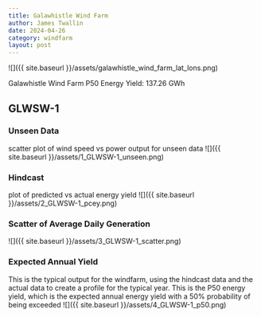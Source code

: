 ```yaml
---
title: Galawhistle Wind Farm
author: James Twallin
date: 2024-04-26
category: windfarm
layout: post
---
```

![]({{ site.baseurl }}/assets/galawhistle_wind_farm_lat_lons.png)

Galawhistle Wind Farm P50 Energy Yield: 137.26 GWh

GLWSW-1
-------------
### Unseen Data 
scatter plot of wind speed vs power output for unseen data
![]({{ site.baseurl }}/assets/1_GLWSW-1_unseen.png)
### Hindcast 
plot of predicted vs actual energy yield
![]({{ site.baseurl }}/assets/2_GLWSW-1_pcey.png)
### Scatter of Average Daily Generation 

![]({{ site.baseurl }}/assets/3_GLWSW-1_scatter.png)
### Expected Annual Yield 
This is the typical output for the windfarm, using the hindcast data and the actual data to create a profile for the typical year. This is the P50 energy yield, which is the expected annual energy yield with a 50% probability of being exceeded
![]({{ site.baseurl }}/assets/4_GLWSW-1_p50.png)

